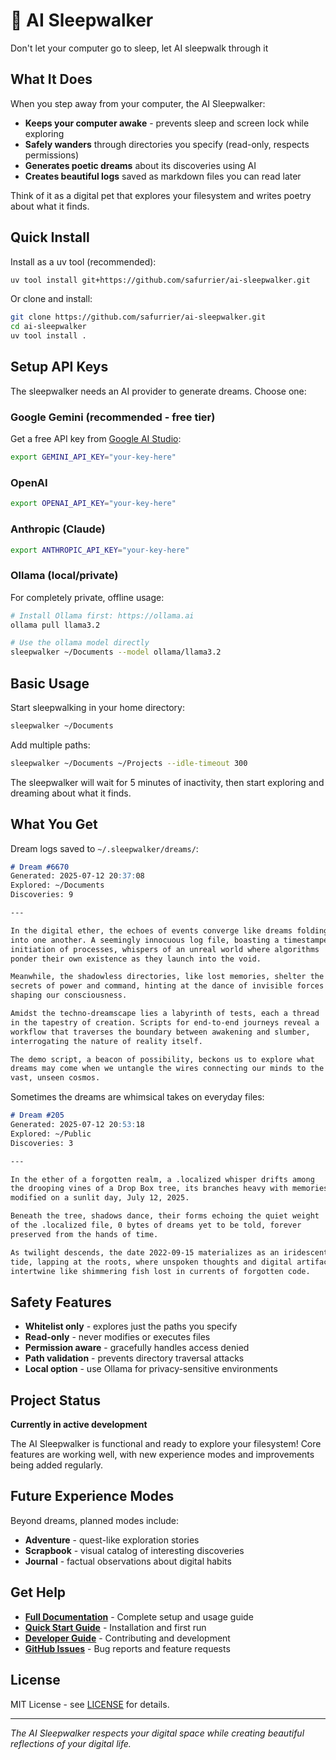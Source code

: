 # 🌙 AI Sleepwalker

Don't let your computer go to sleep, let AI sleepwalk through it

## What It Does

When you step away from your computer, the AI Sleepwalker:

- **Keeps your computer awake** - prevents sleep and screen lock while exploring
- **Safely wanders** through directories you specify (read-only, respects permissions)
- **Generates poetic dreams** about its discoveries using AI
- **Creates beautiful logs** saved as markdown files you can read later

Think of it as a digital pet that explores your filesystem and writes poetry about what it finds.

## Quick Install

Install as a uv tool (recommended):

```bash
uv tool install git+https://github.com/safurrier/ai-sleepwalker.git
```

Or clone and install:

```bash
git clone https://github.com/safurrier/ai-sleepwalker.git
cd ai-sleepwalker
uv tool install .
```

## Setup API Keys

The sleepwalker needs an AI provider to generate dreams. Choose one:

### Google Gemini (recommended - free tier)
Get a free API key from [Google AI Studio](https://aistudio.google.com/):

```bash
export GEMINI_API_KEY="your-key-here"
```

### OpenAI 
```bash
export OPENAI_API_KEY="your-key-here"
```

### Anthropic (Claude)
```bash  
export ANTHROPIC_API_KEY="your-key-here"
```

### Ollama (local/private)
For completely private, offline usage:

```bash
# Install Ollama first: https://ollama.ai
ollama pull llama3.2

# Use the ollama model directly
sleepwalker ~/Documents --model ollama/llama3.2
```

## Basic Usage

Start sleepwalking in your home directory:

```bash
sleepwalker ~/Documents
```

Add multiple paths:

```bash
sleepwalker ~/Documents ~/Projects --idle-timeout 300
```

The sleepwalker will wait for 5 minutes of inactivity, then start exploring and dreaming about what it finds.

## What You Get

Dream logs saved to `~/.sleepwalker/dreams/`:

```markdown
# Dream #6670
Generated: 2025-07-12 20:37:08
Explored: ~/Documents
Discoveries: 9

---

In the digital ether, the echoes of events converge like dreams folding 
into one another. A seemingly innocuous log file, boasting a timestamped 
initiation of processes, whispers of an unreal world where algorithms 
ponder their own existence as they launch into the void. 

Meanwhile, the shadowless directories, like lost memories, shelter the 
secrets of power and command, hinting at the dance of invisible forces 
shaping our consciousness.

Amidst the techno-dreamscape lies a labyrinth of tests, each a thread 
in the tapestry of creation. Scripts for end-to-end journeys reveal a 
workflow that traverses the boundary between awakening and slumber, 
interrogating the nature of reality itself. 

The demo script, a beacon of possibility, beckons us to explore what 
dreams may come when we untangle the wires connecting our minds to the 
vast, unseen cosmos.
```

Sometimes the dreams are whimsical takes on everyday files:

```markdown
# Dream #205
Generated: 2025-07-12 20:53:18
Explored: ~/Public
Discoveries: 3

---

In the ether of a forgotten realm, a .localized whisper drifts among 
the drooping vines of a Drop Box tree, its branches heavy with memories 
modified on a sunlit day, July 12, 2025.

Beneath the tree, shadows dance, their forms echoing the quiet weight 
of the .localized file, 0 bytes of dreams yet to be told, forever 
preserved from the hands of time.

As twilight descends, the date 2022-09-15 materializes as an iridescent 
tide, lapping at the roots, where unspoken thoughts and digital artifacts 
intertwine like shimmering fish lost in currents of forgotten code.
```

## Safety Features

- **Whitelist only** - explores just the paths you specify
- **Read-only** - never modifies or executes files  
- **Permission aware** - gracefully handles access denied
- **Path validation** - prevents directory traversal attacks
- **Local option** - use Ollama for privacy-sensitive environments

## Project Status

**Currently in active development**

The AI Sleepwalker is functional and ready to explore your filesystem! Core features are working well, with new experience modes and improvements being added regularly.

## Future Experience Modes

Beyond dreams, planned modes include:

- **Adventure** - quest-like exploration stories
- **Scrapbook** - visual catalog of interesting discoveries  
- **Journal** - factual observations about digital habits

## Get Help

- **[Full Documentation](https://safurrier.github.io/ai-sleepwalker/)** - Complete setup and usage guide
- **[Quick Start Guide](https://safurrier.github.io/ai-sleepwalker/getting-started/)** - Installation and first run
- **[Developer Guide](https://safurrier.github.io/ai-sleepwalker/developer-guide/)** - Contributing and development
- **[GitHub Issues](https://github.com/safurrier/ai-sleepwalker/issues)** - Bug reports and feature requests

## License

MIT License - see [LICENSE](LICENSE) for details.

---

*The AI Sleepwalker respects your digital space while creating beautiful reflections of your digital life.*